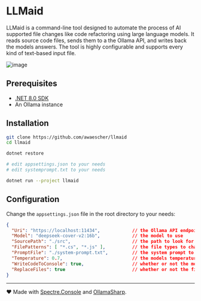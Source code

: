 # LLMaid

LLMaid is a command-line tool designed to automate the process of AI supported file changes like code refactoring using large language models. It reads source code files, sends them to a the Ollama API, and writes back the models answers. The tool is highly configurable and supports every kind of text-based input file.

![image](https://github.com/user-attachments/assets/79b2ef31-1fcd-4863-9e7c-a02e73b41b1e)

## Prerequisites

- [.NET 8.0 SDK](https://dotnet.microsoft.com/download)
- An Ollama instance

## Installation

```bash
git clone https://github.com/awaescher/llmaid
cd llmaid

dotnet restore

# edit appsettings.json to your needs
# edit systemprompt.txt to your needs

dotnet run --project llmaid
```


## Configuration

Change the `appsettings.json` file in the root directory to your needs:

```json
{
  "Uri": "https://localhost:11434",            // the Ollama API endpoint
  "Model": "deepseek-cover-v2:16b",            // the model to use
  "SourcePath": "./src",                       // the path to look for files to change
  "FilePatterns": [ "*.cs", "*.js" ],          // the file types to change
  "PromptFile": "./system-prompt.txt",         // the system prompt to prime the model
  "Temperature": 0.7,                          // the models temperature (0 precise to 1 creative)
  "WriteCodeToConsole": true,                  // whether or not the models response should be shown in the console
  "ReplaceFiles": true                         // whether or not the files should be replaced with the model's response
}
```

---

❤ Made with [Spectre.Console](https://github.com/spectreconsole/spectre.console) and [OllamaSharp](https://github.com/awaescher/OllamaSharp).
